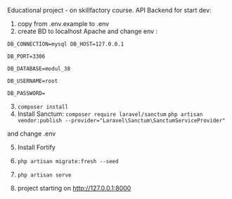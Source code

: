 Educational project - on skillfactory course.
API Backend
for start dev:
1) copy from .env.example to .env
2) create BD to localhost Apache and change env :

`DB_CONNECTION=mysql
DB_HOST=127.0.0.1`

`DB_PORT=3306`

`DB_DATABASE=modul_38`

`DB_USERNAME=root`

`DB_PASSWORD=`

3) `composer install`
4) Install Sanctum:
`composer require laravel/sanctum`
`php artisan vendor:publish --provider="Laravel\Sanctum\SanctumServiceProvider"`

and change .env

5) Install Fortify

4) `php artisan migrate:fresh --seed`
5) `php artisan serve` 
6) project starting on http://127.0.0.1:8000